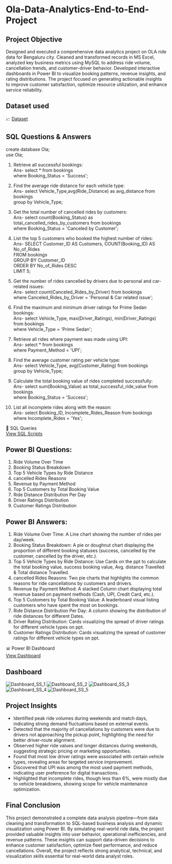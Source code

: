 # Ola-Data-Analytics-End-to-End-Project
## Project Objective
Designed and executed a comprehensive data analytics project on OLA ride data for Bengaluru city. Cleaned and transformed records in MS Excel, analyzed key business metrics using MySQL to address ride volume, cancellation trends, and customer-driver behavior. Developed interactive dashboards in Power BI to visualize booking patterns, revenue insights, and rating distributions. The project focused on generating actionable insights to improve customer satisfaction, optimize resource utilization, and enhance service reliability.

## Dataset used
📈 <a href="https://github.com/Koushik-2k25/Ola-Data-Analytics-Project/blob/main/Ola%20Rides%20Bookings%20Dataset.xlsx">Dataset</a>

## SQL Questions & Answers
create database Ola; <br>
use Ola;

1. Retrieve all successful bookings: <br>
Ans- select * from bookings <br>
where Booking_Status = 'Success';

2. Find the average ride distance for each vehicle type:<br>
Ans- select Vehicle_Type,avg(Ride_Distance) as avg_distance from bookings<br>
group by Vehicle_Type;


3. Get the total number of cancelled rides by customers:<br>
Ans- select count(Booking_Status) as total_cancelled_rides_by_customers from bookings<br>
where Booking_Status = 'Canceled by Customer';

4. List the top 5 customers who booked the highest number of rides:<br>
Ans- SELECT Customer_ID AS Customers, COUNT(Booking_ID) AS No_of_Rides<br>
FROM bookings<br>
GROUP BY Customer_ID<br>
ORDER BY No_of_Rides DESC<br>
LIMIT 5;

5. Get the number of rides cancelled by drivers due to personal and car-related issues:<br>
Ans- select count(Canceled_Rides_by_Driver) from bookings<br>
where Canceled_Rides_by_Driver = 'Personal & Car related issue';

6. Find the maximum and minimum driver ratings for Prime Sedan bookings:<br>
Ans- select Vehicle_Type, max(Driver_Ratings), min(Driver_Ratings) from bookings<br>
where Vehicle_Type = 'Prime Sedan'; 

7. Retrieve all rides where payment was made using UPI:<br>
Ans- select * from bookings<br>
where Payment_Method = 'UPI';

8. Find the average customer rating per vehicle type:<br>
Ans- select Vehicle_Type, avg(Customer_Rating) from bookings<br>
group by Vehicle_Type;

9. Calculate the total booking value of rides completed successfully:<br>
Ans- select sum(Booking_Value) as total_successful_ride_value from bookings<br>
where Booking_Status = 'Success';

10. List all incomplete rides along with the reason:<br>
Ans- select Booking_ID, Incomplete_Rides_Reason from bookings <br>
where Incomplete_Rides = 'Yes';

🧮 SQL Queries <br> <a href="https://github.com/Koushik-2k25/Ola-Data-Analytics-Project/blob/main/Ola%20Rides%20Sql%20Projects.sql">View SQL Scripts</a>

## Power BI Questions:
1. Ride Volume Over Time
2. Booking Status Breakdown
3. Top 5 Vehicle Types by Ride Distance
4. cancelled Rides Reasons
5. Revenue by Payment Method
6. Top 5 Customers by Total Booking Value
7. Ride Distance Distribution Per Day
8. Driver Ratings Distribution
9. Customer Ratings Distribution
    
## Power BI Answers:
1. Ride Volume Over Time: A Line chart showing the number of rides per day/week.
2. Booking Status Breakdown: A pie or doughnut chart displaying the proportion of different
booking statuses (success, cancelled by the customer, cancelled by the driver, etc.).
3. Top 5 Vehicle Types by Ride Distance: Use Cards on the ppt to calculate the total
booking value, success booking value, Avg. distance Travelled & Total distance Travelled.
4. cancelled Rides Reasons: Two pie charts that highlights the common reasons for ride
cancellations by customers and drivers.
5. Revenue by Payment Method: A stacked Column chart displaying total revenue based on
payment methods (Cash, UPI, Credit Card, etc.).
6. Top 5 Customers by Total Booking Value: A leaderboard visual listing customers who have
spent the most on bookings.
7. Ride Distance Distribution Per Day: A column showing the distribution of
ride distances for different Dates.
8. Driver Rating Distribution: Cards visualizing the spread of driver ratings for different
vehicle types on ppt.
9. Customer Ratings Distribution: Cards visualizing the spread of customer ratings for different
vehicle types on ppt.

📊 Power BI Dashboard <br> <a href="https://github.com/Koushik-2k25/Ola-Data-Analytics-Project/blob/main/Ola%20Rides%20Power%20BI%20Visualization.pbix">View Dashboard</a>

## Dashboard
![Dashboard_SS_1](https://github.com/user-attachments/assets/21061fbf-bd60-4aeb-a634-f39e7a490c4f)
![Dashboard_SS_2](https://github.com/user-attachments/assets/16c6412d-43e1-43d0-b19a-91be6c4d350e)
![Dashboard_SS_3](https://github.com/user-attachments/assets/c24ad87b-e9c9-4597-8833-cdab0924de50)
![Dashboard_SS_4](https://github.com/user-attachments/assets/6b0118fb-5c88-4b8f-9257-293d22011c61)
![Dashboard_SS_5](https://github.com/user-attachments/assets/c2a64f2a-47ac-4733-88f9-d8f1da5e7819)


## Project Insights
- Identified peak ride volumes during weekends and match days, indicating strong demand fluctuations based on external events.
- Detected that the majority of cancellations by customers were due to drivers not approaching the pickup point, highlighting the need for better driver-route alignment.
- Observed higher ride values and longer distances during weekends, suggesting strategic pricing or marketing opportunities.
- Found that most low driver ratings were associated with certain vehicle types, revealing areas for targeted service improvement.
- Discovered that UPI was among the most used payment methods, indicating user preference for digital transactions.
- Highlighted that incomplete rides, though less than 6%, were mostly due to vehicle breakdowns, showing scope for vehicle maintenance optimization.

## Final Conclusion
This project demonstrated a complete data analysis pipeline—from data cleaning and transformation to SQL-based business analysis and dynamic visualization using Power BI. By simulating real-world ride data, the project provided valuable insights into user behavior, operational inefficiencies, and revenue patterns. These insights can support data-driven decisions to enhance customer satisfaction, optimize fleet performance, and reduce cancellations. Overall, the project reflects strong analytical, technical, and visualization skills essential for real-world data analyst roles.
